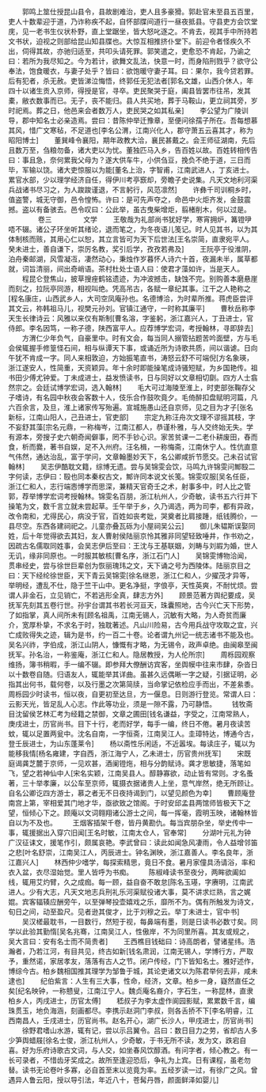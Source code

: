 <!-- { "loadSidebar": true } -->
　　郭鸣上筮仕授昆山县令，县故剧难治，吏人且多豪猾。郭赴官未至县五百里，吏人十数辈迎于道，乃诈称疾不起，自怀部牒间道行一昼夜抵县。守县吏方会饮堂庑，见一老书生仪状朴野，直上堂踞坐，皆大怒叱逐之。不肯去，视其手中所持若文书状，迫视之则部给昆山知县牒也。大惊互相推挤仆堂下。前迎令者怪疾久不出，伺得其故，亦驰归适至，共叩头请死罪。郭笑遣之，吏愈恐不肯起，乃谕之曰：若所为我尽知之。今为若计，欲舞文乱法，快意一时，而身陷刑戮乎？欲守公奉法，饱食暖衣，与妻子处乎？皆曰：欲饱暖守妻子耳。曰：果尔，我今贷若罪。后有犯者，杀无赦。吏皆涕泣悔悟，终郭任无犯法者[郭名文雄，山西介休人，年四十以诸生贡入京师，得授是官，寻卒。吏民聚哭于庭，阖县皆罢市往吊，发其橐，敝衣数事而已。无子，丧不能归。县人共买地，葬于马鞍山，更立祠其旁，岁时祀焉。葬之日，他邑来会者数万人，吏民哭之如其私亲]
　　李公望为广陵训导，郡中知名士必亲造焉。尝曰：昔陈仲举迁豫章，至便问徐孺子所在。吾每想慕其风，惜广文寒毡，不足道也[李名公渭，江南兴化人，郡守萧五云喜其才，称为昭阳博士]
　　董巽峰令襄阳，期年政教大洽，襄民甚戴之。会王师征湖南，先后且数万至，刍粮勿备，诸大吏以为忧。董独匹马入乡，告百姓以故。百姓转相传告曰：事且急，奈何累我父母为？遂大供车牛，小供刍豆，挽负不绝于道，三日而毕，军输以饶。诸大吏惊服以为能[董名上治，字智甫，江南武进人，丁亥进士。累官水部，少以理学经济自任，得伊川考亭窾却，旁瞻子史说集。凡天文地利河渠兵战诸书尽习之，为人踆踆谨退，不言躬行，风范凛然]
　　许彝千司训桐乡时，值盗警，城无守御，邑令惶怖。许曰：是可先声夺之，命邑中火炬齐发，金鼓震撼。盗以有备骇去。邑令叹曰：公此举，虽古曳柴增炬，翦楮削木，何以过是。
　　
　　卷三
　　
　　文学
　　王敬哉为礼部尚书犹好学，寒宵拥炉，篝镫吚唔不辍。诸公子环坐听其绪论，退而笔之，为冬夜语儿笺记。时人见其书，以为其体制核而赅，其用心仁以恕，其立言皆可为天下后世法[王名崇简，直隶宛平人。癸未进士，善自谦下，崇厉名教，奖引后学，孜孜若弗及]
　　王阮亭于役淮阴，泊舟秦邮湖，风雪凝冱，凄然动心，秉烛作岁暮怀人诗六十首，夜漏未半，属草都就，词旨清丽，间出奇峭语。茶村杜处士语人曰：使君才藻如许，当是天人。
　　程昆仑登焦山，披草搜痤鹤铭遗迹，为冲波撼击，缺蚀不完。别购善本磨悬崖而刻之，拉阮亭同游，相视叫绝。凭高吊古，各赋一章纪其事。江干之人艳称之[程名康庄，山西武乡人，大司空凤庵孙也。名德博洽，为时辈所推。蒋虎臣尝评其文云，祢韩祖马儿，视樊元孙刘。官镇江通守，一时称其廉平]
　　曹秋岳称李天生长律诗云：风雅以来仅有斯制[曹名溶，字鉴躬，浙江嘉兴人，丁丑进士，官侍郎。李名因笃，一称子德，陕西富平人。应荐博学宏词，考授翰林，寻即辞去]
　　方渭仁少年负气，自豪里中。时有文会，每当同人搦管拈题苦吟面壁，方与毛会侯辄握手修篁怪石间，相与纵谭天下事，或诵近所为诗歌共质，间以谐谑。日向午犹不肯成一字。同人来相敦迫，方始振笔直书，涛怒云舒不可端倪[方名象瑛，浙江遂安人，性简重，天资颖异。年十余时即能操笔成诗骚短赋，为乡国艳传。祖书田少傅尤钟爱。丁未成进士，益发愤读书，日与同好以文章相切劘。四方人士翕然宗之。会廷试博学宏词，选入翰林]
　　毛大可过海陵至淮上，时吏部张鞠存父子嗜诗，有名园中秋夜会客数十人，伎乐合作鼓吹竟夕。毛倚醉扣盘赋明河篇，凡六百余言，及旦，淮上诸家传写殆遍。宣城施愚山还自京师，见之目为才子[张名新标，江南山阳人，己丑进士，官吏部]
　　宗定九称汪舟次文理不谬摇其枝，字不妄舒其藻[宗名元鼎，一称梅岑，江南江都人，恭谨朴雅，与人交终始无失。学有源本，旁搜子史六朝奇闻僻事，罔不手钞心识。家苦贫课一二老仆耕废田，舂而食，析而爨，著书自娱，足不入州府。汪名楫，一称悔斋，江南休宁人。性伉直意气伟然，通达治乱，富于学问，文章翰墨妙天下，名公卿咸折节愿交。己未召试官翰林]
　　吴志伊酷耽文籍，综博无遗。尝与吴锦雯会饮，马鸣九许锦雯问鄦殹二字何读，志伊曰：殹也同本秦权古文，鄦许同本说文长笺。锦雯叹服[吴名任臣，浙江仁和人，志行端悫博学而思深，兼精天官奇壬之术，射事多中，时人比之管郭，荐举博学宏词考授翰林。锦雯名百朋，浙江杭州人，少奇敏，读书五六行并下操笔为文，数千言立就未尝起草。壬午举于乡，久乃谒选，两为司李，都有异政，改令南和，尤得民心，病没于官，百姓如丧考妣，哭奠者比肩接踵，纸钱腾价，一县尽空。东西各建祠祀之。儿童亦叠瓦砾为小屋祠吴公云]
　　御儿朱韫斯误娶同姓，后十年觉得欲去其妇，友人曹射侯陆丽京怜其雅非同望轻致唾井，作书劝之，因疏古名儒取同姓事，会吴志伊后至曰：王沈与王基联姻，刘畴与刘嘏为婚，世人无讥，缘非同原也。一时服其敏核[曹名序，浙江石门人]
　　吴锦雯博物洽闻，贯串经史，尝与徐世巨辈创为恢丽瑰玮之文，天下诵之号为西陵体。陆丽京目之曰：天下经纶徐世臣，天下青云吴锦雯[徐名继恩，浙江仁和人，少擢茂才异等，举明经，遭乱不仕，隐于竺干山中。更名净挺，字俍亭，天性英爽，不耐忧烦。尝谓人非金石，立见销亡，不若逃形全真，肆志方外]
　　顾景范著方舆纪要成，吴抚军先刻其五卷行世。孙宇台谓其书若长河亘天，珠囊照地，古今兴亡天下形势，了如指掌，真人间所未有[顾名祖禹，江南无锡人，沉敏有大略，为人奇贫而廉介，宽厚朴挚，不求名于时，独耽著述。凡山川险易，古今用兵战守攻取之宜，兴亡成败得失之迹，辑为是书，约一百二十卷。论者谓九州记一统志诸书不能及也。吴名兴祚，字伯成，浙江山阴人，慷慨有才略，为无锡令，政声卓绝。由闽皋至闽抚军。孙名治，一称鉴庵，浙江仁和人。隐居教授，为人伦所宗]
　　周栎园观察维扬，簿书稍暇，手一编不辍。即参拜大僚酬访宾客，坐舆幙中往来市肆，杂沓日以十数卷自随。归语友人，辄能举其详曲。虽甚久远偶晰一字之疑，引据证明，必指其出何书，载何卷，以及行墨之次第简牍，当命掌记依检应手而出，不差絫黍。周栎园少时读书，恒以夜，自更初至达旦，方一偃息。日则游行登览。常谓人曰：云影天光，皆足乱人心志。作此等功业，须是一隙不露，乃可静悟。
　　钱牧斋目沈留侯艺林汇考为经籍之禁御，文章之圃田[钱名谦益，字受之，江南常熟人，庚戌进士，历官尚书。目下十行，老而好学，每手一编，终日不倦。暑月夜读苦蚊，辄以足置两瓮中。沈名自南，一字恒斋，江南吴江人。圭璋特达，博通今古，登壬辰进士，为山东蓬莱令]
　　杨以斋性乐闲适，不近嚣埃。每读庄子，辄以为能移我情[杨名雍建，字自西，浙江海宁人，乙未进士，历官贵州抚军]
　　宋既庭谒龚芝麓于京师，一见欢甚，酒阑镫炧，相与分韵赋诗。龚才思敏捷，落笔如飞，望之若神仙中人[宋名实颖，江南吴县人。醇静寡欲，动止皆有常则。才名蚤著，三十举孝廉，以公车至京师，辄摄衣据诸贵人上坐，意气岸然，绝无所顾让。自名公卿讫四方游士，慕之者无不日夜持谒到门，以望见颜色为幸]
　　曹顾庵登南宫上第，宰相爱其门地才华，亟欲致之馆阁。于时安邱孟县两馆师皆极天下之望，恒倾心下之。顾庵以文词翱翔诸公游士之间，每一挥毫，霞明玉映，诸翰林皆自以为不及也。
　　王烟客插架千卷，皆丹黄勘仇。每当宾朋杂坐，举史传中一事，辄援据出入穿穴旧闻[王名时敏，江南太仓人，官奉常]
　　分湖叶元礼为钟广汉征诔文，援笔作引，颇属哀艳。李武曾曰：读此如闻急风凄雨，令人益增邻笛之悲[叶名舒崇，江南吴江人，丙辰进士。钟名渊映，浙江嘉善人。李名良年，浙江嘉兴人]
　　林西仲少嗜学，每探索精思，竟日不食。暑月家僮具汤请浴，率和衣入盆，衣尽湿始觉。里人皆呼为书痴。
　　陈椒峰读书至夜分，两眸欲阖如线，辄用艾灼臂，久之成痂。每一顾，益自奋不敢怠[陈名玉璂，字赓明，江南武进人。少有大志，凡天文地志兵刑礼乐河渠赋役诸大事，莫不讲求烂熟，言之娓婫。宾客辐辏应酬旁午，以至弹琴投壶嬉戏之乐，靡所不为。偶有所触发为诗文，旬日之间，动至盈尺。见者逊其俊才，比于刘穆之云。举丁未进士，官中书]
　　吴汉槎最耽书，一目数行，然短于视，每鼻端有墨，则是日读书必数寸矣。同学以此验其勤惰[吴名兆骞，江南吴江人，性傲岸，不为同里所喜。其友或规之，吴大言曰：安有名士而不简贵者]
　　王西樵目钱础曰：诗高朗者，譬诸星纬。浩瀚者，乃若江河，有目共见，终古如新[钱名肃润，江南无锡人，学博行方，严取予，重然诺，家居孝友，落落有古人之节。闭户传经，门下皆知名士。雅好述作，博综今古。柏乡魏相国推其理学为邹鲁于城，其论吏诸文以为陈君举何去非，咸未逮也]
　　纪伯紫言：人生有三大事，性命，经济，文章。柏乡一身，嶷然直任之矣[纪名映钟，一称戆叟，江南江宁人。魏贞庵名裔介，字石生，一称昆林，直隶柏乡人，丙戌进士，历官太傅]
　　嵇叔子为李太虚作阆园影赋，累累数千言，编珠贯玉，地负海涵，刻画都尽。李携示赵洞门李叔，则各舌挢不下[李名明睿，江西南昌人，壬戌进士，历官尚书。赵名开心，湖广长沙人，甲戌进士，历官尚书]
　　徐野君嗜山水游，辄有记，尝以示吕翼令。吕曰：数日目力之劳，省却古人多少笋舆蜡屐[徐名士俊，浙江杭州人，少奇敏，于书无所不读，发为文，跌宕自喜。好为乐府诗歌古文词，与人交，如坐春风饮醇酒。有问字者，倾心教之。有一长可录者，不惜齿牙奖成之。故所至逢迎恐后，争礼为上宾。日有课程，虽老勿替。读书无论卷叶多寡，必自首至末以览竟为率。五经岁读一过，有徐广之风。曾遇异人鲁云阳，授以导引法，年近八十，苍髯丹唇，颜面鲜泽如婴儿]

